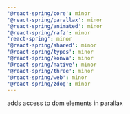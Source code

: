 ```yaml
---
'@react-spring/core': minor
'@react-spring/parallax': minor
'@react-spring/animated': minor
'@react-spring/rafz': minor
'react-spring': minor
'@react-spring/shared': minor
'@react-spring/types': minor
'@react-spring/konva': minor
'@react-spring/native': minor
'@react-spring/three': minor
'@react-spring/web': minor
'@react-spring/zdog': minor
---
```


adds access to dom elements in parallax
